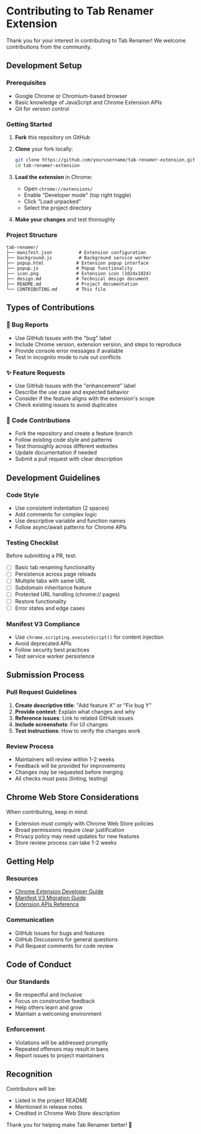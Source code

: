 # Contributing to Tab Renamer Extension

Thank you for your interest in contributing to Tab Renamer! We welcome contributions from the community.

## Development Setup

### Prerequisites
- Google Chrome or Chromium-based browser
- Basic knowledge of JavaScript and Chrome Extension APIs
- Git for version control

### Getting Started
1. **Fork** this repository on GitHub
2. **Clone** your fork locally:
   ```bash
   git clone https://github.com/yourusername/tab-renamer-extension.git
   cd tab-renamer-extension
   ```

3. **Load the extension** in Chrome:
   - Open `chrome://extensions/`
   - Enable "Developer mode" (top right toggle)
   - Click "Load unpacked"
   - Select the project directory

4. **Make your changes** and test thoroughly

### Project Structure
```
tab-renamer/
├── manifest.json          # Extension configuration
├── background.js          # Background service worker
├── popup.html            # Extension popup interface  
├── popup.js              # Popup functionality
├── icon.png              # Extension icon (1024x1024)
├── design.md             # Technical design document
├── README.md             # Project documentation
└── CONTRIBUTING.md       # This file
```

## Types of Contributions

### 🐛 Bug Reports
- Use GitHub Issues with the "bug" label
- Include Chrome version, extension version, and steps to reproduce
- Provide console error messages if available
- Test in incognito mode to rule out conflicts

### ✨ Feature Requests  
- Use GitHub Issues with the "enhancement" label
- Describe the use case and expected behavior
- Consider if the feature aligns with the extension's scope
- Check existing issues to avoid duplicates

### 🔧 Code Contributions
- Fork the repository and create a feature branch
- Follow existing code style and patterns
- Test thoroughly across different websites
- Update documentation if needed
- Submit a pull request with clear description

## Development Guidelines

### Code Style
- Use consistent indentation (2 spaces)
- Add comments for complex logic
- Use descriptive variable and function names
- Follow async/await patterns for Chrome APIs

### Testing Checklist
Before submitting a PR, test:
- [ ] Basic tab renaming functionality
- [ ] Persistence across page reloads
- [ ] Multiple tabs with same URL
- [ ] Subdomain inheritance feature
- [ ] Protected URL handling (chrome:// pages)
- [ ] Restore functionality
- [ ] Error states and edge cases

### Manifest V3 Compliance
- Use `chrome.scripting.executeScript()` for content injection
- Avoid deprecated APIs
- Follow security best practices
- Test service worker persistence

## Submission Process

### Pull Request Guidelines
1. **Create descriptive title**: "Add feature X" or "Fix bug Y"
2. **Provide context**: Explain what changes and why
3. **Reference issues**: Link to related GitHub issues
4. **Include screenshots**: For UI changes
5. **Test instructions**: How to verify the changes work

### Review Process
- Maintainers will review within 1-2 weeks
- Feedback will be provided for improvements
- Changes may be requested before merging
- All checks must pass (linting, testing)

## Chrome Web Store Considerations

When contributing, keep in mind:
- Extension must comply with Chrome Web Store policies
- Broad permissions require clear justification
- Privacy policy may need updates for new features
- Store review process can take 1-2 weeks

## Getting Help

### Resources
- [Chrome Extension Developer Guide](https://developer.chrome.com/docs/extensions/)
- [Manifest V3 Migration Guide](https://developer.chrome.com/docs/extensions/migrating/)
- [Extension APIs Reference](https://developer.chrome.com/docs/extensions/reference/)

### Communication
- GitHub Issues for bugs and features
- GitHub Discussions for general questions
- Pull Request comments for code review

## Code of Conduct

### Our Standards
- Be respectful and inclusive
- Focus on constructive feedback
- Help others learn and grow
- Maintain a welcoming environment

### Enforcement
- Violations will be addressed promptly
- Repeated offenses may result in bans
- Report issues to project maintainers

## Recognition

Contributors will be:
- Listed in the project README
- Mentioned in release notes
- Credited in Chrome Web Store description

Thank you for helping make Tab Renamer better! 🚀